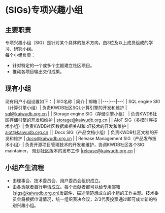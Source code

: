 # (SIGs)专项兴趣小组

## **主要职责**

专项兴趣小组（SIG）是针对某个具体的技术方向，由3位及以上成员组成的学习、研究小组。
<br>每个小组负责：
- 针对特定的一个或多个主题建立社区项目。
- 推动各项目输出交付成果。

## **现有小组**

现有用户小组设置如下：
|   SIG名称  |   简介  |  邮箱  |
|---|---|---|
| SQL engine SIG（计算引擎小组）| 负责KWDB社区SQL计算引擎的开发和维护  | sql@kaiwudb.org.cn  |
| Storage engine SIG（存储引擎小组）  | 负责KWDB社区存储引擎的开发和维护  | storage@kaiwudb.org.cn  |
| AIoT SIG（多模时序技术小组）| 负责KWDB社区数据库相关AI和IoT技术的开发和维护  | aiot@kaiwudb.org.cn  |
| Docs SIG（产品文档小组）| 负责KWDB社区文档的开发和维护  | docs@kaiwudb.org.cn  |
| Release Management SIG（产品发布技术小组）| 负责开源项目管理技术的开发和维护，协调KWDB社区各个SIG maintainer， 规划社区版本的发布工作  |release@kaiwudb.org.cn  |
## **小组产生流程**

- 由理事会、技术委员会、用户委员会组织成立。
- 由各贡献者自行申请成立。每个贡献者都可以给专用邮箱(sigs@kaiwudb.org.cn)发邮件，描述清楚想成立的小组的工作主题。技术委员会将根据申请情况，统一组织表决会议，2/3代表投票通过即可成立新的特别兴趣小组。